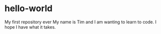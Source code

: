 # hello-world
My first repository ever
My name is Tim and I am wanting to learn to code.
I hope I have what it takes.

